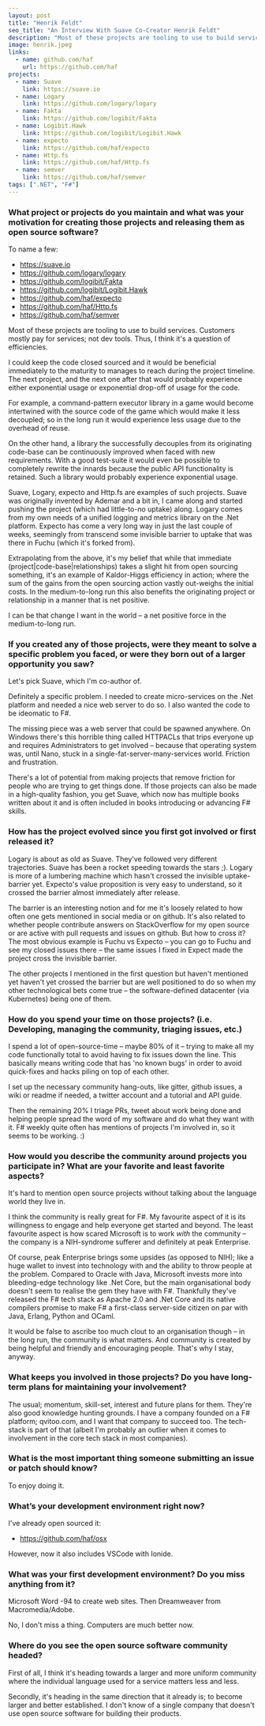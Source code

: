 ```yaml
---
layout: post
title: "Henrik Feldt"
seo_title: "An Interview With Suave Co-Creator Henrik Feldt"
description: "Most of these projects are tooling to use to build services. Customers mostly pay for services; not dev tools. Thus, I think it's a question of efficiencies."
image: henrik.jpeg
links:
  - name: github.com/haf
    url: https://github.com/haf
projects:
  - name: Suave
    link: https://suave.io
  - name: Logary
    link: https://github.com/logary/logary
  - name: Fakta
    link: https://github.com/logibit/Fakta
  - name: Logibit.Hawk
    link: https://github.com/logibit/Logibit.Hawk
  - name: expecto
    link: https://github.com/haf/expecto
  - name: Http.fs
    link: https://github.com/haf/Http.fs
  - name: semver
    link: https://github.com/haf/semver
tags: [".NET", "F#"]
---
```


### What project or projects do you maintain and what was your motivation for creating those projects and releasing them as open source software?

To name a few:

* https://suave.io
* https://github.com/logary/logary
* https://github.com/logibit/Fakta
* https://github.com/logibit/Logibit.Hawk
* https://github.com/haf/expecto
* https://github.com/haf/Http.fs
* https://github.com/haf/semver

Most of these projects are tooling to use to build services. Customers mostly pay for services; not dev tools. Thus, I think it's a question of efficiencies.

I could keep the code closed sourced and it would be beneficial immediately to the maturity to manages to reach during the project timeline. The next project, and the next one after that would probably experience either exponential usage or exponential drop-off of usage for the code.

For example, a command-pattern executor library in a game would become intertwined with the source code of the game which would make it less decoupled; so in the long run it would experience less usage due to the overhead of reuse.

On the other hand, a library the successfully decouples from its originating code-base can be continuously improved when faced with new requirements. With a good test-suite it would even be possible to completely rewrite the innards because the public API functionality is retained. Such a library would probably experience exponential usage.

Suave, Logary, expecto and Http.fs are examples of such projects. Suave was originally invented by Ademar and a bit in, I came along and started pushing the project (which had little-to-no uptake) along. Logary comes from my own needs of a unified logging and metrics library on the .Net platform. Expecto has come a very long way in just the last couple of weeks, seemingly from transcend some invisible barrier to uptake that was there in Fuchu (which it's forked from).

Extrapolating from the above, it's my belief that while that immediate (project|code-base|relationships) takes a slight hit from open sourcing something, it's an example of Kaldor-Higgs efficiency in action; where the sum of the gains from the open sourcing action vastly out-weighs the initial costs. In the medium-to-long run this also benefits the originating project or relationship in a manner that is net positive.

I can be that change I want in the world – a net positive force in the medium-to-long run.

### If you created any of those projects, were they meant to solve a specific problem you faced, or were they born out of a larger opportunity you saw?

Let's pick Suave, which I'm co-author of.

Definitely a specific problem. I needed to create micro-services on the .Net platform and needed a nice web server to do so. I also wanted the code to be ideomatic to F#.

The missing piece was a web server that could be spawned anywhere. On Windows there's this horrible thing called HTTPACLs that trips everyone up and requires Administrators to get involved – because that operating system was, until Nano, stuck in a single-fat-server-many-services world. Friction and frustration.

There's a lot of potential from making projects that remove friction for people who are trying to get things done. If those projects can also be made in a high-quality fashion, you get Suave, which now has multiple books written about it and is often included in books introducing or advancing F# skills.

### How has the project evolved since you first got involved or first released it?

Logary is about as old as Suave. They've followed very different trajectories. Suave has been a rocket speeding towards the stars ;). Logary is more of a lumbering machine which hasn't crossed the invisible uptake-barrier yet. Expecto's value proposition is very easy to understand, so it crossed the barrier almost immediately after release.

The barrier is an interesting notion and for me it's loosely related to how often one gets mentioned in social media or on github. It's also related to whether people contribute answers on StackOverflow for my open source or are active with pull requests and issues on github. But how to cross it? The most obvious example is Fuchu vs Expecto – you can go to Fuchu and see my closed issues there – the same issues I fixed in Expect made the project cross the invisible barrier.

The other projects I mentioned in the first question but haven't mentioned yet haven't yet crossed the barrier but are well positioned to do so when my other technological bets come true – the software-defined datacenter (via Kubernetes) being one of them.

### How do you spend your time on those projects? (i.e. Developing, managing the community, triaging issues, etc.)

I spend a lot of open-source-time – maybe 80% of it – trying to make all my code functionally total to avoid having to fix issues down the line. This basically means writing code that has 'no known bugs' in order to avoid quick-fixes and hacks piling on top of each other.

I set up the necessary community hang-outs, like gitter, github issues, a wiki or readme if needed, a twitter account and a tutorial and API guide.

Then the remaining 20% I triage PRs, tweet about work being done and helping people spread the word of my software and do what they want with it. F# weekly quite often has mentions of projects I'm involved in, so it seems to be working. :)

### How would you describe the community around projects you participate in? What are your favorite and least favorite aspects?

It's hard to mention open source projects without talking about the language world they live in.

I think the community is really great for F#. My favourite aspect of it is its willingness to engage and help everyone get started and beyond. The least favourite aspect is how scared Microsoft is to work *with* the community – the company is a NIH-syndrome sufferer and definitely at peak Enterprise.

Of course, peak Enterprise brings some upsides (as opposed to NIH); like a huge wallet to invest into technology with and the ability to throw people at the problem. Compared to Oracle with Java, Microsoft invests more into bleeding-edge technology like .Net Core, but the main organisational body doesn't seem to realise the gem they have with F#. Thankfully they've released the F# tech stack as Apache 2.0 and .Net Core and its native compilers promise to make F# a first-class server-side citizen on par with Java, Erlang, Python and OCaml.

It would be false to ascribe too much clout to an organisation though – in the long run, the community is what matters. And community is created by being helpful and friendly and encouraging people. That's why I stay, anyway.

### What keeps you involved in those projects? Do you have long-term plans for maintaining your involvement?

The usual; momentum, skill-set, interest and future plans for them. They're also good knowledge hunting grounds. I have a company founded on a F# platform; qvitoo.com, and I want that company to succeed too. The tech-stack is part of that (albeit I'm probably an outlier when it comes to involvement in the core tech stack in most companies).

### What is the most important thing someone submitting an issue or patch should know?

To enjoy doing it.

### What’s your development environment right now?

I've already open sourced it:

- https://github.com/haf/osx

However, now it also includes VSCode with Ionide.

### What was your first development environment? Do you miss anything from it?

Microsoft Word -94 to create web sites. Then Dreamweaver from Macromedia/Adobe.

No, I don't miss a thing. Computers are much better now.

### Where do you see the open source software community headed?

First of all, I think it's heading towards a larger and more uniform community where the individual language used for a service matters less and less.

Secondly, it's heading in the same direction that it already is; to become larger and better established. I don't know of a single company that doesn't use open source software for building their products.

